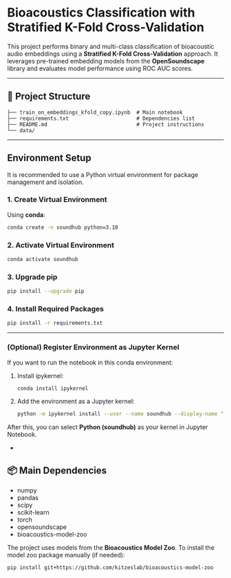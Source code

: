 # Bioacoustics Classification with Stratified K-Fold Cross-Validation

This project performs binary and multi-class classification of bioacoustic audio embeddings using a **Stratified K-Fold Cross-Validation** approach. It leverages pre-trained embedding models from the **OpenSoundscape** library and evaluates model performance using ROC AUC scores.

---

## 📂 Project Structure

```
├── train_on_embeddings_kfold_copy.ipynb  # Main notebook
├── requirements.txt                      # Dependencies list
├── README.md                             # Project instructions
└── data/                                 
```

---

## Environment Setup

It is recommended to use a Python virtual environment for package management and isolation.

### 1. Create Virtual Environment

Using **conda**:
```bash
conda create -n soundhub python=3.10
```

### 2. Activate Virtual Environment

```bash
conda activate soundhub
```

### 3. Upgrade pip

```bash
pip install --upgrade pip
```

### 4. Install Required Packages

```bash
pip install -r requirements.txt
```

---

### (Optional) Register Environment as Jupyter Kernel

If you want to run the notebook in this conda environment:

1. Install ipykernel:
   ```bash
   conda install ipykernel
   ```

2. Add the environment as a Jupyter kernel:
   ```bash
   python -m ipykernel install --user --name soundhub --display-name "Python (soundhub)"
   ```

After this, you can select **Python (soundhub)** as your kernel in Jupyter Notebook.

-

## 📦 Main Dependencies

- numpy
- pandas
- scipy
- scikit-learn
- torch
- opensoundscape
- bioacoustics-model-zoo

The project uses models from the **Bioacoustics Model Zoo**. To install the model zoo package manually (if needed):

```bash
pip install git+https://github.com/kitzeslab/bioacoustics-model-zoo
```
